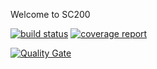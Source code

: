 Welcome to SC200

[![build status](https://gitlab.stackroute.in/cgi-2018/knowledge-vault/badges/v1.0.0/build.svg)](https://gitlab.stackroute.in/cgi-2018/knowledge-vault/commits/v1.0.0)
[![coverage report](https://gitlab.stackroute.in/cgi-2018/knowledge-vault/badges/v1.0.0/coverage.svg?job=codecoverage)](https://gitlab.stackroute.in/cgi-2018/knowledge-vault/commits/v1.0.0)


[![Quality Gate](http://jenkins-immersive.stackroute.in:9000/api/project_badges/measure?project=com.stackroute%3Aknowledge-vault-parent&metric=alert_status)](http://jenkins-immersive.stackroute.in:9000//dashboard/index/com.stackroute:knowledge-vault-parent)